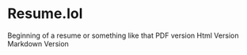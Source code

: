 # Resume.lol
Beginning of a resume or something like that
PDF version
Html Version
Markdown Version
